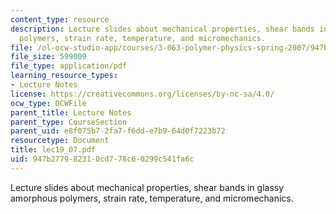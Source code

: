 ```yaml
---
content_type: resource
description: Lecture slides about mechanical properties, shear bands in glassy amorphous
  polymers, strain rate, temperature, and micromechanics.
file: /ol-ocw-studio-app/courses/3-063-polymer-physics-spring-2007/947b277982310cd778c60299c541fa6c_lec19_07.pdf
file_size: 599009
file_type: application/pdf
learning_resource_types:
- Lecture Notes
license: https://creativecommons.org/licenses/by-nc-sa/4.0/
ocw_type: OCWFile
parent_title: Lecture Notes
parent_type: CourseSection
parent_uid: e8f075b7-2fa7-f6dd-e7b9-64d0f7223b72
resourcetype: Document
title: lec19_07.pdf
uid: 947b2779-8231-0cd7-78c6-0299c541fa6c
---
```

Lecture slides about mechanical properties, shear bands in glassy amorphous polymers, strain rate, temperature, and micromechanics.